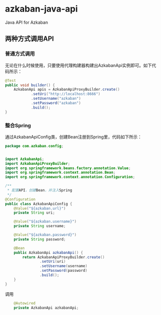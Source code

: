 # azkaban-java-api
Java API for Azkaban

## 两种方式调用API
### 普通方式调用
无论在什么时候使用，只要使用代理构建器构建出AzkabanApi实例即可。如下代码所示：
```java
@Test
public void builder() {
    AzkabanApi apis = AzkabanApiProxyBuilder.create()
            .setUri("http://localhost:8666")
            .setUsername("azkaban")
            .setPassword("azkaban")
            .build();
}
```
### 整合Spring
通过AzkabanApiConfig类，创建Bean注册到Spring里，代码如下所示：
```java
package com.azkaban.config;


import AzkabanApi;
import AzkabanApiProxyBuilder;
import org.springframework.beans.factory.annotation.Value;
import org.springframework.context.annotation.Bean;
import org.springframework.context.annotation.Configuration;

/**
 * 配置API，创建Bean，并注入Spring
 */
@Configuration
public class AzkabanApiConfig {
    @Value("${azkaban.url}")
    private String uri;

    @Value("${azkaban.username}")
    private String username;

    @Value("${azkaban.password}")
    private String password;

    @Bean
    public AzkabanApi azkabanApi() {
        return AzkabanApiProxyBuilder.create()
                .setUri(uri)
                .setUsername(username)
                .setPassword(password)
                .build();
    }
}
```

调用
```java
    @Autowired
    private AzkabanApi azkabanApi;
```


